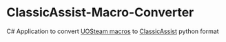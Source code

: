 # ClassicAssist-Macro-Converter
C# Application to convert [UOSteam macros](https://github.com/her/uosteam) to [ClassicAssist](https://github.com/Reetus/ClassicAssist) python format
